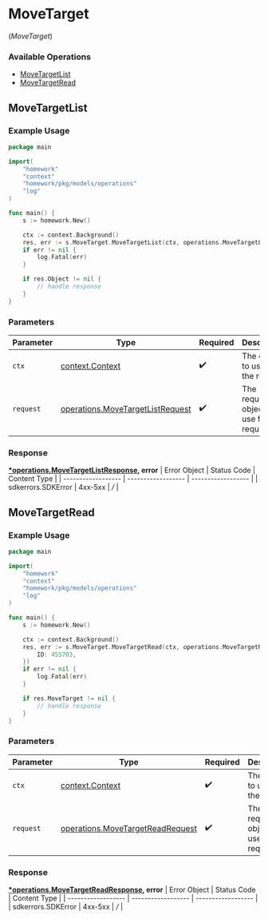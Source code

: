 # MoveTarget
(*MoveTarget*)

### Available Operations

* [MoveTargetList](#movetargetlist)
* [MoveTargetRead](#movetargetread)

## MoveTargetList

### Example Usage

```go
package main

import(
	"homework"
	"context"
	"homework/pkg/models/operations"
	"log"
)

func main() {
    s := homework.New()

    ctx := context.Background()
    res, err := s.MoveTarget.MoveTargetList(ctx, operations.MoveTargetListRequest{})
    if err != nil {
        log.Fatal(err)
    }

    if res.Object != nil {
        // handle response
    }
}
```

### Parameters

| Parameter                                                                                | Type                                                                                     | Required                                                                                 | Description                                                                              |
| ---------------------------------------------------------------------------------------- | ---------------------------------------------------------------------------------------- | ---------------------------------------------------------------------------------------- | ---------------------------------------------------------------------------------------- |
| `ctx`                                                                                    | [context.Context](https://pkg.go.dev/context#Context)                                    | :heavy_check_mark:                                                                       | The context to use for the request.                                                      |
| `request`                                                                                | [operations.MoveTargetListRequest](../../pkg/models/operations/movetargetlistrequest.md) | :heavy_check_mark:                                                                       | The request object to use for the request.                                               |


### Response

**[*operations.MoveTargetListResponse](../../pkg/models/operations/movetargetlistresponse.md), error**
| Error Object       | Status Code        | Content Type       |
| ------------------ | ------------------ | ------------------ |
| sdkerrors.SDKError | 4xx-5xx            | */*                |

## MoveTargetRead

### Example Usage

```go
package main

import(
	"homework"
	"context"
	"homework/pkg/models/operations"
	"log"
)

func main() {
    s := homework.New()

    ctx := context.Background()
    res, err := s.MoveTarget.MoveTargetRead(ctx, operations.MoveTargetReadRequest{
        ID: 455703,
    })
    if err != nil {
        log.Fatal(err)
    }

    if res.MoveTarget != nil {
        // handle response
    }
}
```

### Parameters

| Parameter                                                                                | Type                                                                                     | Required                                                                                 | Description                                                                              |
| ---------------------------------------------------------------------------------------- | ---------------------------------------------------------------------------------------- | ---------------------------------------------------------------------------------------- | ---------------------------------------------------------------------------------------- |
| `ctx`                                                                                    | [context.Context](https://pkg.go.dev/context#Context)                                    | :heavy_check_mark:                                                                       | The context to use for the request.                                                      |
| `request`                                                                                | [operations.MoveTargetReadRequest](../../pkg/models/operations/movetargetreadrequest.md) | :heavy_check_mark:                                                                       | The request object to use for the request.                                               |


### Response

**[*operations.MoveTargetReadResponse](../../pkg/models/operations/movetargetreadresponse.md), error**
| Error Object       | Status Code        | Content Type       |
| ------------------ | ------------------ | ------------------ |
| sdkerrors.SDKError | 4xx-5xx            | */*                |

